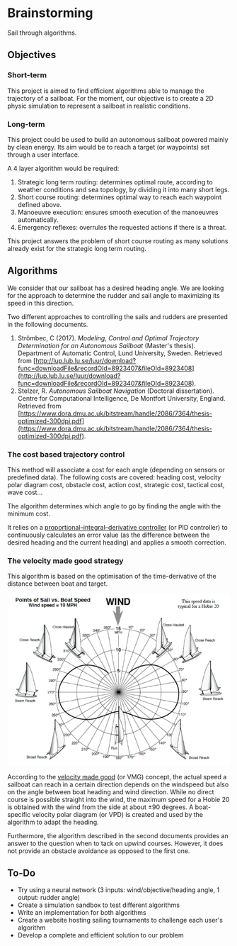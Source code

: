 # Brainstorming

Sail through algorithms.

## Objectives

### Short-term

This project is aimed to find efficient algorithms able to manage the trajectory of a sailboat. For the moment, our objective is to create a 2D physic simulation to represent a sailboat in realistic conditions.

### Long-term

This project could be used to build an autonomous sailboat powered mainly by clean energy. Its aim would be to reach a target (or waypoints) set through a user interface.  

A 4 layer algorithm would be required:
1. Strategic long term routing: determines optimal route, according to weather conditions and sea topology, by dividing it into many short legs.
2. Short course routing: determines optimal way to reach each waypoint defined above.
3. Manoeuvre execution: ensures smooth execution of the manoeuvres automatically.
4. Emergency reflexes: overrules the requested actions if there is a threat.

This project answers the problem of short course routing as many solutions already exist for the strategic long term routing.

## Algorithms

We consider that our sailboat has a desired heading angle.
We are looking for the approach to determine the rudder and sail angle to maximizing its speed in this direction.  

Two different approaches to controlling the sails and rudders are presented in the following documents.
1. Strömbec, C (2017). *Modeling, Control and Optimal Trajectory Determination for an Autonomous Sailboat* (Master's thesis).  Department of Automatic Control, Lund University, Sweden. Retrieved from [http://lup.lub.lu.se/luur/download?func=downloadFile&recordOId=8923407&fileOId=8923408](http://lup.lub.lu.se/luur/download?func=downloadFile&recordOId=8923407&fileOId=8923408).
2. Stelzer, R. *Autonomous Sailboat Navigation* (Doctoral dissertation). Centre for Computational Intelligence, De Montfort University, England. Retrieved from [https://www.dora.dmu.ac.uk/bitstream/handle/2086/7364/thesis-optimized-300dpi.pdf](https://www.dora.dmu.ac.uk/bitstream/handle/2086/7364/thesis-optimized-300dpi.pdf).

### The cost based trajectory control

This method will associate a cost for each angle (depending on sensors or predefined data). The following costs are covered: heading cost, velocity polar diagram cost, obstacle cost, action cost, strategic cost, tactical cost, wave cost...  

The algorithm determines which angle to go by finding the angle with the minimum cost.  

It relies on a [proportional–integral–derivative controller](https://en.wikipedia.org/wiki/PID_controller) (or PID controller) to continuously calculates an error value (as the difference between the desired heading and the current heading) and applies a smooth correction.

### The velocity made good strategy

This algorithm is based on the optimisation of the  time-derivative of the distance between boat and target.

![Velocity polar diagram of a Hobie 20](https://raw.githubusercontent.com/thdoteo/brainstorming/master/docs/vpd-hobie20.png)

According to the [velocity made good](https://en.wikipedia.org/wiki/Velocity_made_good) (or VMG) concept, the actual speed a sailboat can reach in a certain direction depends on the windspeed but also on the angle between boat heading and wind direction. While no direct course is possible straight into the wind, the maximum speed for a Hobie 20 is obtained with the wind from the side at about ±90 degrees. A boat-specific velocity polar diagram (or VPD) is created and used by the algorithm to adapt the heading.

Furthermore, the algorithm described in the second documents provides an answer to the question when to tack on upwind courses. However, it does not provide an obstacle avoidance as opposed to the first one.

## To-Do

- Try using a neural network (3 inputs: wind/objective/heading angle, 1 output: rudder angle)
- Create a simulation sandbox to test different algorithms
- Write an implementation for both algorithms
- Create a website hosting sailing tournaments to challenge each user's algorithm
- Develop a complete and efficient solution to our problem